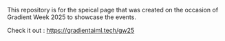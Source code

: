 This repository is for the speical page that was created on the occasion of Gradient Week 2025 to showcase the events.

Check it out : https://gradientaiml.tech/gw25
